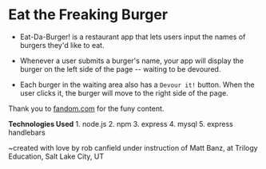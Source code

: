 # Eat the Freaking Burger

* Eat-Da-Burger! is a restaurant app that lets users input the names of burgers they'd like to eat.

* Whenever a user submits a burger's name, your app will display the burger on the left side of the page -- waiting to be devoured.

* Each burger in the waiting area also has a `Devour it!` button. When the user clicks it, the burger will move to the right side of the page.

Thank you to [fandom.com](https://bobs-burgers.fandom.com/wiki/Burger_of_the_Day) for the funy content. 

**Technologies Used**
    1. node.js
    2. npm
    3. express
    4. mysql
    5. express handlebars
    

~created with love by rob canfield under instruction of Matt Banz, at Trilogy Education, Salt Lake City, UT
